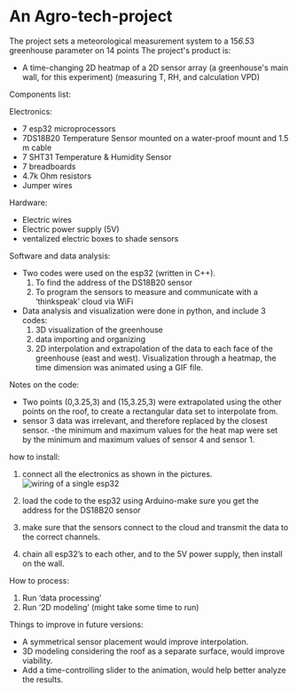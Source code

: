# An Agro-tech-project
The project sets a meteorological measurement system to a 15*6.5*3 greenhouse parameter on 14 points
The project's product is:
- A time-changing 2D heatmap of a 2D sensor array (a greenhouse's main wall, for this experiment) (measuring T, RH, and calculation VPD)

Components list:

Electronics:
- 7 esp32 microprocessors
- 7DS18B20 Temperature Sensor mounted on a water-proof mount and 1.5 m cable
- 7 SHT31 Temperature & Humidity Sensor
- 7 breadboards
- 4.7k Ohm resistors
- Jumper wires

Hardware:
- Electric wires
- Electric power supply (5V)
- ventalized electric boxes to shade sensors 

Software and data analysis:
- Two codes were used on the esp32 (written in C++).
	1) To find the address of the DS18B20 sensor
	2) To program the sensors to measure and communicate with a ‘thinkspeak’ cloud via WiFi
- Data analysis and visualization were done in python, and include 3 codes:
	1) 3D visualization of the greenhouse
	2) data importing and organizing
	3) 2D interpolation and extrapolation of the data to each face of the greenhouse (east and west). Visualization through a heatmap, the time dimension was animated using a GIF file.


Notes on the code:
- Two points (0,3.25,3) and (15,3.25,3) were extrapolated using the other points on the roof, to create a rectangular data set to interpolate from.
- sensor 3 data was irrelevant, and therefore replaced by the closest sensor.
-the minimum and maximum values for the heat map were set by the minimum and maximum values of sensor 4 and sensor 1.
 
how to install:
1) connect all the electronics as shown in the pictures.
![wiring of a single esp32](https://user-images.githubusercontent.com/101636430/177515522-70738d6c-d9ed-4fa0-89d4-fb8b30e37c62.jpg)

2) load the code to the esp32 using Arduino-make sure you get the address for the DS18B20 sensor
3)  make sure that the sensors connect to the cloud and transmit the data to the correct channels.
4) chain all esp32’s to each other, and to the 5V power supply, then install on the wall.

How to process:
1) Run ‘data processing’
2) Run ‘2D modeling’ (might take some time to run)


Things to improve in future versions:
- A symmetrical sensor placement would improve interpolation.
- 3D modeling considering the roof as a separate surface, would improve viability.
- Add a time-controlling slider to the animation, would help better analyze the results. 

 
